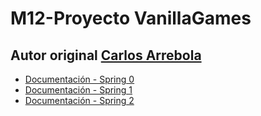 # M12-Proyecto VanillaGames

## Autor original [Carlos Arrebola](https://carrebola.github.io/vanillaPill/docs/intro/?authuser=0)

- [Documentación - Spring 0](https://github.com/VelezBeatriz/VanillaGames/tree/documentacion/Sprint%200)
- [Documentación - Spring 1](https://github.com/VelezBeatriz/VanillaGames/tree/documentacion/Sprint%201)
- [Documentación - Spring 2](https://github.com/VelezBeatriz/VanillaGames-VelezBeatriz/tree/documentacion/Sprint%202)
